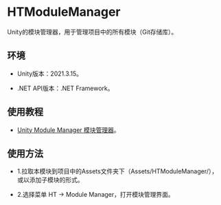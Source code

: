 ﻿# HTModuleManager

Unity的模块管理器，用于管理项目中的所有模块（Git存储库）。

## 环境

- Unity版本：2021.3.15。

- .NET API版本：.NET Framework。

## 使用教程

- [Unity Module Manager 模块管理器](https://wanderer.blog.csdn.net/article/details/109488065)。

## 使用方法

- 1.拉取本模块到项目中的Assets文件夹下（Assets/HTModuleManager/），或以添加子模块的形式。

- 2.选择菜单 HT -> Module Manager，打开模块管理界面。